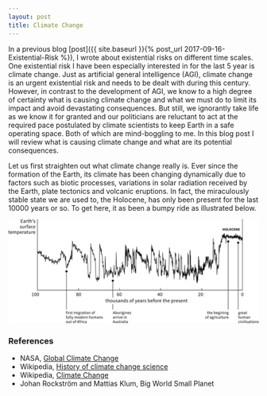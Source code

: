 ```yaml
---
layout: post
title: Climate Change
---
```


In a previous blog [post]({{ site.baseurl }}{% post_url 2017-09-16-Existential-Risk %}), I wrote about existential risks on different time scales. One existential risk I have been especially interested in for the last 5 year is climate change. Just as artificial general intelligence (AGI), climate change is an urgent existential risk and needs to be dealt with during this century. However, in contrast to the development of AGI, we know to a high degree of certainty what is causing climate change and what we must do to limit its impact and avoid devastating consequences. But still, we ignorantly take life as we know it for granted and our politicians are reluctant to act at the required pace postulated by climate scientists to keep Earth in a safe operating space. Both of which are mind-boggling to me. In this blog post I will review what is causing climate change and what are its potential consequences. 

Let us first straighten out what climate change really is. Ever since the formation of the Earth, its climate has been changing dynamically due to factors such as biotic processes, variations in solar radiation received by the Earth, plate tectonics and volcanic eruptions. In fact, the miraculously stable state we are used to, the Holocene, has only been present for the last 10000 years or so. To get here, it as been a bumpy ride as illustrated below.

![Climate Change](/images/climate-change.jpg)



### References
* NASA, [Global Climate Change](https://climate.nasa.gov/)
* Wikipedia, [History of climate change science](https://en.wikipedia.org/wiki/History_of_climate_change_science)
* Wikipedia, [Climate Change](https://en.wikipedia.org/wiki/Climate_change)
* Johan Rockström and Mattias Klum, Big World Small Planet
